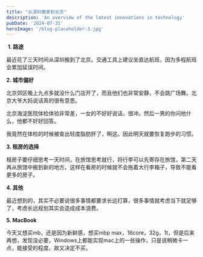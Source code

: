 ```yaml
---
title: "从深圳搬家到北京"
description: 'An overview of the latest innovations in technology'
pubDate: '2024-07-31'
heroImage: '/blog-placeholder-3.jpg'
---
```


 **1. 路途**

最近花了三天时间从深圳搬到了北京。交通工具上建议坐直达航班，因为多程航班会累加延误时间。

**2\. 城市偏好**

北京郊区晚上九点多就没什么门店开了，而且他们也非常安静，不会跳广场舞。北京大爷大妈说话真的很有意思。

北京海淀医院体检体验非常差，一女的不好好说话，很冲。然后一男的你问他什么，他都不好好回答。

我竟然在体检的时候被查出轻度脂肪肝了，啊这。因此明天就要恢复跑步的习惯。

**3\. 租房的选择**

租房子要仔细思考一天时间，在旅馆思考就行，将行李可以先寄存在旅馆，第二天再从旅馆中搬到新的地方。这样在看房的时候就不会拖着大行李箱子，导致不能看更多的房子。

**4\. 其他**

最近想到的，其实不必要说很多事情都要求长远打算，很多事情就考虑当下就足够了，考虑长远规划其实会造成成本浪费。

**5\. MacBook**

今天又想买mb，还是因为新鲜感，想买mbp max，16core，32g，1t，但是后来再想，发现没必要，Windows上都能实现mac上的一些操作，只是说稍微卡一点，能接受的程度。故又决定不买。

